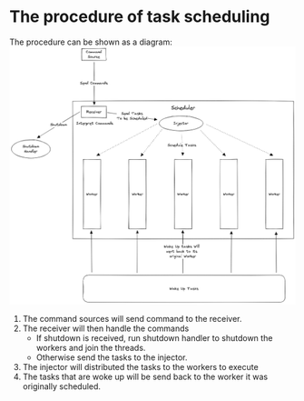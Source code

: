 # The procedure of task scheduling
The procedure can be shown as a diagram:
![Schedule Procedure](../../assets/Schedule_Procedure_Bright.png)

1. The command sources will send command to the receiver.
2. The receiver will then handle the commands
    - If shutdown is received, run shutdown handler to shutdown the workers and join the threads.
    - Otherwise send the tasks to the injector.
3. The injector will distributed the tasks to the workers to execute
4. The tasks that are woke up will be send back to the worker it was originally scheduled.
